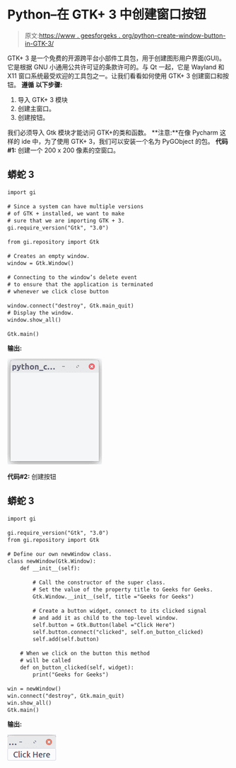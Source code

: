 # Python–在 GTK+ 3 中创建窗口按钮

> 原文:[https://www . geesforgeks . org/python-create-window-button-in-GTK-3/](https://www.geeksforgeeks.org/python-create-window-button-in-gtk-3/)

GTK+ 3 是一个免费的开源跨平台小部件工具包，用于创建图形用户界面(GUI)。它是根据 GNU 小通用公共许可证的条款许可的。与 Qt 一起，它是 Wayland 和 X11 窗口系统最受欢迎的工具包之一。让我们看看如何使用 GTK+ 3 创建窗口和按钮。
**遵循** **以下步骤:**

1.  导入 GTK+ 3 模块
2.  创建主窗口。
3.  创建按钮。

我们必须导入 Gtk 模块才能访问 GTK+的类和函数。
**注意:**在像 Pycharm 这样的 ide 中，为了使用 GTK+ 3，我们可以安装一个名为 PyGObject 的包。
**代码#1:** 创建一个 200 x 200 像素的空窗口。

## 蟒蛇 3

```
import gi

# Since a system can have multiple versions
# of GTK + installed, we want to make
# sure that we are importing GTK + 3.
gi.require_version("Gtk", "3.0")

from gi.repository import Gtk

# Creates an empty window.
window = Gtk.Window()

# Connecting to the window’s delete event
# to ensure that the application is terminated
# whenever we click close button

window.connect("destroy", Gtk.main_quit)
# Display the window.
window.show_all()

Gtk.main()
```

**输出:**

![](img/6296717905914d2d4956b6b8f64e2258.png)

**代码#2:** 创建按钮

## 蟒蛇 3

```
import gi

gi.require_version("Gtk", "3.0")
from gi.repository import Gtk

# Define our own newWindow class.
class newWindow(Gtk.Window):
    def __init__(self):

        # Call the constructor of the super class.
        # Set the value of the property title to Geeks for Geeks.
        Gtk.Window.__init__(self, title ="Geeks for Geeks")

        # Create a button widget, connect to its clicked signal
        # and add it as child to the top-level window.
        self.button = Gtk.Button(label ="Click Here")
        self.button.connect("clicked", self.on_button_clicked)
        self.add(self.button)

    # When we click on the button this method
    # will be called
    def on_button_clicked(self, widget):
        print("Geeks for Geeks")

win = newWindow()
win.connect("destroy", Gtk.main_quit)
win.show_all()
Gtk.main()
```

**输出:**

![](img/06dbe4f3fd53c4e23324b21ded0771b7.png)